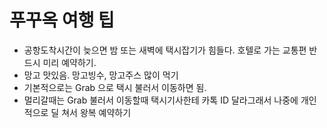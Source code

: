 # 푸꾸옥 여행 팁

- 공항도착시간이 늦으면 밤 또는 새벽에 택시잡기가 힘들다. 호텔로 가는 교통편 반드시 미리 예약하기.
- 망고 맛있음. 망고빙수, 망고주스 많이 먹기
- 기본적으로는 Grab 으로 택시 불러서 이동하면 됨.
- 멀리갈때는 Grab 불러서 이동할때 택시기사한테 카톡 ID 달라그래서 나중에 개인적으로 딜 쳐서 왕복 예약하기
